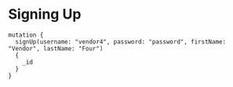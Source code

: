 # Signing Up



```
mutation {
  signUp(username: "vendor4", password: "password", firstName: "Vendor", lastName: "Four")
  {
    _id
  }
}
```